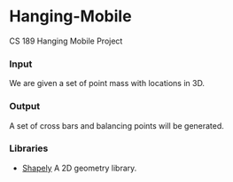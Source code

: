 # Hanging-Mobile
CS 189 Hanging Mobile Project 

### Input
We are given a set of point mass with locations in 3D.

### Output
A set of cross bars and balancing points will be generated. 


### Libraries
* [Shapely](http://toblerity.org/shapely/) A 2D geometry library. 

